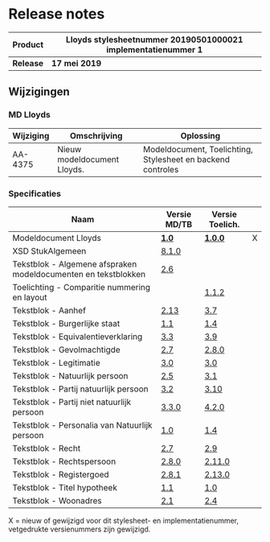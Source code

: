 # Release notes
Product|Lloyds stylesheetnummer 20190501000021 implementatienummer 1|
|---|---|
|**Release**|**17 mei 2019**|
## Wijzigingen

### MD Lloyds
|Wijziging|Omschrijving|Oplossing|
|---|---|---|
AA-4375 | Nieuw modeldocument Lloyds. | Modeldocument, Toelichting, Stylesheet en backend controles| 


### Specificaties
Naam|Versie MD/TB|Versie Toelich.|  |
| --- |--- |--- |---|
Modeldocument Lloyds|**[1.0]( /kik-modeldocumenten/modeldocumenten/Hypotheek%20Lloyds/20190501000021/Modeldocument%20Lloyds%20bank%20GmbH%20v1.0.docx)**|**[1.0.0]( /kik-modeldocumenten/modeldocumenten/Hypotheek%20Lloyds/20190501000021/Toelichting%20modeldocument%20Lloyds%201.0%20-%20v1.0.0.docx)**| X |
XSD StukAlgemeen|[8.1.0](/schema/stuk%20algemeen/8.1.0/StukAlgemeen-8.1.0.xsd)|| |
Tekstblok - Algemene afspraken modeldocumenten en tekstblokken|[2.6](/kik-modeldocumenten/tekstblokken/Tekstblok%20-%20Algemene%20afspraken%20modeldocumenten%20en%20tekstblokken%20v2.6.docx)||  | 
Toelichting - Comparitie nummering en layout||[1.1.2](/kik-modeldocumenten/tekstblokken/Toelichting%20-%20Comparitie%20nummering%20en%20layout%20v1.1.2.docx)|   |
Tekstblok - Aanhef|[2.13](/kik-modeldocumenten/tekstblokken/Tekstblok%20-%20Aanhef%20v2.13.docx)|[3.7](/kik-modeldocumenten/tekstblokken/Toelichting%20Tekstblok%20-%20Aanhef%202.12%20-%20v3.7.docx)| |
Tekstblok - Burgerlijke staat|[1.1](/kik-modeldocumenten/tekstblokken/Tekstblok%20-%20Burgerlijke%20staat%20v1.1.docx)|[1.4](/kik-modeldocumenten/tekstblokken/Toelichting%20Tekstblok%20-%20Burgerlijke%20staat%201.1%20-%20v1.4.docx)|   |
Tekstblok - Equivalentieverklaring|[3.3](/kik-modeldocumenten/tekstblokken/Tekstblok%20-%20Equivalentieverklaring%20v3.3.docx)|[3.9](/kik-modeldocumenten/tekstblokken/Toelichting%20Tekstblok%20-%20Equivalentieverklaring%203.2%20-%20v3.9.docx)| |
Tekstblok - Gevolmachtigde|[2.7](/kik-modeldocumenten/tekstblokken/Tekstblok%20-%20Gevolmachtigde%20v2.7.docx)|[2.8.0](/kik-modeldocumenten/tekstblokken/Toelichting%20Tekstblok%20-%20Gevolmachtigde%202.7%20-%20v2.8.0.docx)|   |
Tekstblok - Legitimatie|[3.0](/kik-modeldocumenten/tekstblokken/Tekstblok%20-%20Legitimatie%20v3.0.docx)|[3.0](/kik-modeldocumenten/tekstblokken/Toelichting%20Tekstblok%20-%20Legitimatie%203.0%20-%20v3.0.docx)| |
Tekstblok - Natuurlijk persoon|[2.5](/kik-modeldocumenten/tekstblokken/Tekstblok%20-%20Natuurlijk%20persoon%20v2.5.docx)|[3.1](/kik-modeldocumenten/tekstblokken/Toelichting%20Tekstblok%20-%20Natuurlijk%20persoon%202.5%20-%20v3.1.docx)| |
Tekstblok - Partij natuurlijk persoon|[3.2](/kik-modeldocumenten/tekstblokken/Tekstblok%20-%20Partij%20natuurlijk%20persoon%20v3.2.docx)|[3.10](/kik-modeldocumenten/tekstblokken/Toelichting%20Tekstblok%20-%20Partij%20natuurlijk%20persoon%203.2%20-%20v3.10.docx)| |
Tekstblok - Partij niet natuurlijk persoon|[3.3.0](/kik-modeldocumenten/tekstblokken/Tekstblok%20-%20Partij%20niet%20natuurlijk%20persoon%20v3.3.0.docx)|[4.2.0](/kik-modeldocumenten/tekstblokken/Toelichting%20Tekstblok%20-%20Partij%20niet%20natuurlijk%20persoon%203.3.0%20-%20v4.2.0.docx)|   |
Tekstblok - Personalia van Natuurlijk persoon|[1.0](/kik-modeldocumenten/tekstblokken/Tekstblok%20-%20Personalia%20van%20Natuurlijk%20persoon%20v1.0.docx)|[1.4](/kik-modeldocumenten/tekstblokken/Toelichting%20Tekstblok%20-%20Personalia%20van%20Natuurlijk%20persoon%201.0%20-%20v1.4.docx)|   |
Tekstblok - Recht|[2.7](/kik-modeldocumenten/tekstblokken/Tekstblok%20-%20Recht%20v2.7.docx)|[2.9](/kik-modeldocumenten/tekstblokken/Toelichting%20Tekstblok%20-%20Recht%202.7%20-%20v2.9.docx)|  |
Tekstblok - Rechtspersoon|[2.8.0](/kik-modeldocumenten/tekstblokken/Tekstblok%20-%20Rechtspersoon%20v2.8.0.docx)|[2.11.0](/kik-modeldocumenten/tekstblokken/Toelichting%20Tekstblok%20-%20Rechtspersoon%202.8.0%20-%20v2.11.0.docx)|   |
Tekstblok - Registergoed|[2.8.1](/kik-modeldocumenten/tekstblokken/Tekstblok%20-%20Registergoed%20v2.8.1.docx)|[2.13.0](/kik-modeldocumenten/tekstblokken/Toelichting%20Tekstblok%20-%20Registergoed%202.8.1%20-%20v2.13.0.docx)| | 
Tekstblok - Titel hypotheek|[1.1](/kik-modeldocumenten/tekstblokken/Tekstblok%20-%20Titel%20hypotheek%20v1.1.docx)|[1.0](/kik-modeldocumenten/tekstblokken/Toelichting%20Tekstblok%20-%20Titel%20hypotheek%201.1%20-%20v1.0.docx)|   |  
Tekstblok - Woonadres|[2.1](/kik-modeldocumenten/tekstblokken/Tekstblok%20-%20Woonadres%20v2.1.docx)|[2.4](/kik-modeldocumenten/tekstblokken/Toelichting%20Tekstblok%20-%20Woonadres%202.1%20-%20v2.4.docx)|   |
X = nieuw of gewijzigd voor dit stylesheet- en implementatienummer, vetgedrukte versienummers zijn gewijzigd.
